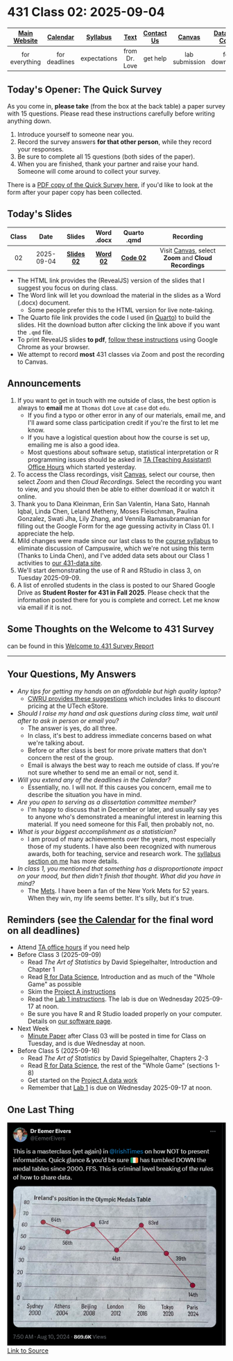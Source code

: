 # 431 Class 02: 2025-09-04

[Main Website](https://thomaselove.github.io/431-2025/) | [Calendar](https://thomaselove.github.io/431-2025/calendar.html) | [Syllabus](https://thomaselove.github.io/431-syllabus-2025/) | [Text](https://thomaselove.github.io/431-book/) | [Contact Us](https://thomaselove.github.io/431-2025/contact.html) | [Canvas](https://canvas.case.edu) | [Data and Code](https://github.com/THOMASELOVE/431-data)
:-----------: | :--------------: | :----------: | :---------: | :-------------: | :-----------: | :------------:
for everything | for deadlines | expectations | from Dr. Love | get help | lab submission | for downloads

## Today's Opener: The Quick Survey

As you come in, **please take** (from the box at the back table) a paper survey with 15 questions. Please read these instructions carefully before writing anything down.

1. Introduce yourself to someone near you.
2. Record the survey answers **for that other person**, while they record your responses.
3. Be sure to complete all 15 questions (both sides of the paper).
4. When you are finished, thank your partner and raise your hand. Someone will come around to collect your survey.

There is a [PDF copy of the Quick Survey here](431_surveyhandout_1perstudent_2025-09-04.pdf), if you'd like to look at the form after your paper copy has been collected.

## Today's Slides

Class | Date | Slides | Word .docx | Quarto .qmd | Recording
:---: | :--------: | :------: | :------: | :------: | :-------------:
02 | 2025-09-04 | **[Slides 02](https://thomaselove.github.io/431-slides-2025/class02.html)** | **[Word 02](https://thomaselove.github.io/431-slides-2025/class02w.docx)** | **[Code 02](https://github.com/THOMASELOVE/431-slides-2025/blob/main/class02.qmd)** | Visit [Canvas](https://canvas.case.edu/), select **Zoom** and **Cloud Recordings**

- The HTML link provides the (RevealJS) version of the slides that I suggest you focus on during class.
- The Word link will let you download the material in the slides as a Word (.docx) document.
    - Some people prefer this to the HTML version for live note-taking.
- The Quarto file link provides the code I used (in [Quarto](https://quarto.org/)) to build the slides. Hit the download button after clicking the link above if you want the `.qmd` file.
- To print RevealJS slides **to pdf**, [follow these instructions](https://quarto.org/docs/presentations/revealjs/presenting.html#print-to-pdf) using Google Chrome as your browser.
- We attempt to record **most** 431 classes via Zoom and post the recording to Canvas.

## Announcements

1. If you want to get in touch with me outside of class, the best option is always to **email** me at `Thomas` dot `Love` at `case` dot `edu`.
    - If you find a typo or other error in any of our materials, email me, and I'll award some class participation credit if you're the first to let me know.
    - If you have a logistical question about how the course is set up, emailing me is also a good idea.
    - Most questions about software setup, statistical interpretation or R programming issues should be asked in [TA (Teaching Assistant) Office Hours](https://thomaselove.github.io/431-2025/contact.html#ta-office-hours) which started yesterday.
2. To access the Class recordings, visit [Canvas](https://canvas.case.edu/), select our course, then select *Zoom* and then *Cloud Recordings*. Select the recording you want to view, and you should then be able to either download it or watch it online. 
3. Thank you to Dana Kleinman, Erin San Valentin, Hana Sato, Hannah Iqbal, Linda Chen, Leland Metheny, Moses Fleischman, Paulina Gonzalez, Swati Jha, Lily Zhang, and Vennila Ramasubramanian for filling out the Google Form for the age guessing activity in Class 01. I appreciate the help.
4. Mild changes were made since our last class to the [course syllabus](https://thomaselove.github.io/431-syllabus-2025/) to eliminate discussion of Campuswire, which we're not using this term (Thanks to Linda Chen), and I've added data sets about our Class 1 activities to [our 431-data site](https://github.com/THOMASELOVE/431-data).
5. We'll start demonstrating the use of R and RStudio in class 3, on Tuesday 2025-09-09.
6. A list of enrolled students in the class is posted to our Shared Google Drive as **Student Roster for 431 in Fall 2025**. Please check that the information posted there for you is complete and correct. Let me know via email if it is not.

## Some Thoughts on the Welcome to 431 Survey

can be found in this [Welcome to 431 Survey Report](welcome_report.md)

-------

## Your Questions, My Answers

- *Any tips for getting my hands on an affordable but high quality laptop?*
    - [CWRU provides these suggestions](https://case.edu/orientation/orientation-news/more-know/plan-ahead-your-technology-needs) which includes links to discount pricing at the UTech eStore.
- *Should I raise my hand and ask questions during class time, wait until after to ask in person or email you?*
    - The answer is yes, do all three.
    - In class, it's best to address immediate concerns based on what we're talking about.
    - Before or after class is best for more private matters that don't concern the rest of the group.
    - Email is always the best way to reach me outside of class. If you're not sure whether to send me an email or not, send it.
- *Will you extend any of the deadlines in the Calendar?*
    - Essentially, no. I will not. If this causes you concern, email me to describe the situation you have in mind.
- *Are you open to serving as a dissertation committee member?*
    - I'm happy to discuss that in December or later, and usually say yes to anyone who's demonstrated a meaningful interest in learning this material. If you need someone for this Fall, then probably not, no.
- *What is your biggest accomplishment as a statistician?*
    - I am proud of many achievements over the years, most especially those of my students. I have also been recognized with numerous awards, both for teaching, service and research work. The [syllabus section on me](https://thomaselove.github.io/431-syllabus-2025/07_professorlove.html) has more details.
- *In class 1, you mentioned that something has a disproportionate impact on your mood, but then didn't finish that thought. What did you have in mind?*
    - The [Mets](https://www.mlb.com/mets). I have been a fan of the New York Mets for 52 years. When they win, my life seems better. It's silly, but it's true. 

## Reminders (see [the Calendar](https://thomaselove.github.io/431-2025/calendar.html) for the final word on all deadlines)

- Attend [TA office hours](https://thomaselove.github.io/431-2025/contact.html#ta-office-hours) if you need help     
- Before Class 3 (2025-09-09)
    - Read *The Art of Statistics* by David Spiegelhalter, Introduction and Chapter 1
    - Read [R for Data Science](https://r4ds.hadley.nz/), Introduction and as much of the "Whole Game" as possible
    - Skim the [Project A instructions](https://thomaselove.github.io/431-projectA-2025/)
    - Read the [Lab 1 instructions](https://github.com/THOMASELOVE/431-labs-2025). The lab is due on Wednesday 2025-09-17 at noon.
    - Be sure you have R and R Studio loaded properly on your computer. Details on [our software page](https://thomaselove.github.io/431-2025/software.html).
- Next Week
    - [Minute Paper](https://github.com/THOMASELOVE/431-minute-2025/tree/main) after Class 03 will be posted in time for Class on Tuesday, and is due Wednesday at noon.    
- Before Class 5 (2025-09-16)
    - Read *The Art of Statistics* by David Spiegelhalter, Chapters 2-3
    - Read [R for Data Science](https://r4ds.hadley.nz/), the rest of the "Whole Game" (sections 1-8)
    - Get started on the [Project A data work](https://thomaselove.github.io/431-projectA-2025/)
    - Remember that [Lab 1](https://github.com/THOMASELOVE/431-labs-2025) is due on Wednesday 2025-09-17 at noon.

## One Last Thing

![](Eivers_2024-08-10.png)  [Link to Source](https://x.com/EemerEivers/status/1822239148519890981)
